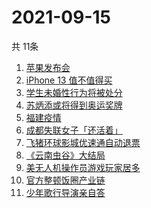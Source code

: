 # 2021-09-15
  共 11条

  <!-- BEGIN -->
  <!-- 最后更新时间:Wed Sep 15 2021 19:08:40 GMT+0000 (Coordinated Universal Time) -->
  1. [苹果发布会](https://www.zhihu.com/search?q=苹果发布会)
1. [iPhone 13 值不值得买](https://www.zhihu.com/search?q=iphone13)
1. [学生未婚性行为将被处分](https://www.zhihu.com/search?q=未婚性行为)
1. [苏炳添或将得到奥运奖牌 ](https://www.zhihu.com/search?q=苏炳添)
1. [福建疫情](https://www.zhihu.com/search?q=莆田疫情)
1. [成都失联女子「还活着」](https://www.zhihu.com/search?q=成都女子失联)
1. [飞猪环球影城优速通自动退票](https://www.zhihu.com/search?q=北京环球影城)
1. [《云南虫谷》大结局](https://www.zhihu.com/search?q=云南虫谷)
1. [美无人机操作员游戏玩家居多](https://www.zhihu.com/search?q=无人机)
1. [官方整顿饭圈产业链](https://www.zhihu.com/search?q=饭圈产业链)
1. [少年歌行导演亲自答](https://www.zhihu.com/search?q=少年歌行)
  <!-- END -->
  